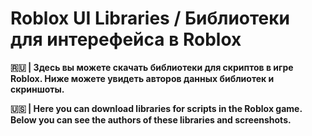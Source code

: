 # Roblox UI Libraries / Библиотеки для интерефейса в Roblox
**🇷🇺 | Здесь вы можете скачать библиотеки для скриптов в игре Roblox. Ниже можете увидеть авторов данных библиотек и скриншоты.**

**🇺🇸 | Here you can download libraries for scripts in the Roblox game. Below you can see the authors of these libraries and screenshots.**

